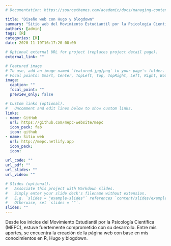 ```yaml
---
# Documentation: https://sourcethemes.com/academic/docs/managing-content/

title: "Diseño web con Hugo y blogdown"
summary: "Sitio web del Movimiento Estudiantil por la Psicología Científica (MEPC)"
authors: [admin]
tags: [R]
categories: [R]
date: 2020-11-19T16:17:20-08:00

# Optional external URL for project (replaces project detail page).
external_link: ""

# Featured image
# To use, add an image named `featured.jpg/png` to your page's folder.
# Focal points: Smart, Center, TopLeft, Top, TopRight, Left, Right, BottomLeft, Bottom, BottomRight.
image:
  caption: ""
  focal_point: ""
  preview_only: false

# Custom links (optional).
#   Uncomment and edit lines below to show custom links.
links:
- name: GitHub
  url: https://github.com/mepc-website/mepc
  icon_pack: fab
  icon: github
- name: Sitio web
  url: http://mepc.netlify.app
  icon_pack: 
  icon:  
  
url_code: ""
url_pdf: ""
url_slides: ""
url_video: ""

# Slides (optional).
#   Associate this project with Markdown slides.
#   Simply enter your slide deck's filename without extension.
#   E.g. `slides = "example-slides"` references `content/slides/example-slides.md`.
#   Otherwise, set `slides = ""`.
slides: ""
---
```


Desde los inicios del Movimiento Estudiantil por la Psicología Científica (MEPC), estuve fuertemente comprometido con su desarrollo. Entre mis aportes, se encuentra la creación de la página web con base en mis conocimientos en R, Hugo y blogdown.


